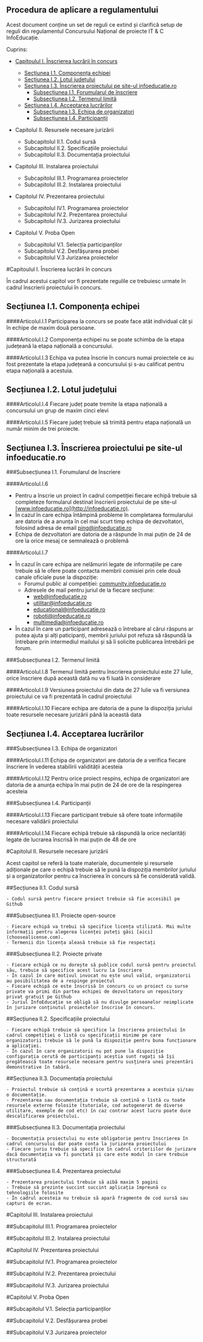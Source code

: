 Procedura de aplicare a regulamentului
----------------------------------------------

Acest document conține un set de reguli ce extind și clarifică setup de reguli din regulamentul Concursului Național de proiecte IT & C InfoEducație.

Cuprins:

- [Capitoulul I. Înscrierea lucrării în concurs](#capitoulul-i-înscrierea-lucrării-în-concurs)
    - [Secțiunea I.1. Componența echipei](#secțiunea-i1-componența-echipei)
    - [Secțiunea I.2. Lotul județului](#secțiunea-i2-lotul-județului)
    - [Secțiunea I.3. Înscrierea proiectului pe site-ul infoeducatie.ro](#secțiunea-i3-înscrierea-proiectului-pe-site-ul-infoeducatiero)
        - [Subsecțiunea I.1. Forumularul de înscriere](#subsecțiunea-i1-forumularul-de-înscriere)
        - [Subsecțiunea I.2. Termenul limită](#subsecțiunea-i2-termenul-limită)
    - [Secțiunea I.4. Acceptarea lucrărilor](#secțiunea-i4-acceptarea-lucrărilor)
        - [Subsecțiunea I.3. Echipa de organizatori](#subsecțiunea-i3-echipa-de-organizatori)
        - [Subsecțiunea I.4. Participanții](#subsecțiunea-i4-participanții)

- Capitolul II. Resursele necesare jurizării
    - Subcapitolul II.1. Codul sursă
    - Subcapitolul II.2. Specificațiile proiectului
    - Subcapitolul II.3. Documentația proiectului
- Capitolul III. Instalarea proiectului
    - Subcapitolul III.1. Programarea proiectelor
    - Subcapitolul III.2. Instalarea proiectului
- Capitolul IV. Prezentarea proiectului
    - Subcapitolul IV.1. Programarea proiectelor
    - Subcapitolul IV.2. Prezentarea proiectului
    - Subcapitolul IV.3. Jurizarea proiectului
- Capitolul V. Proba Open
    - Subcapitolul V.1. Selecția participanților
    - Subcapitolul V.2. Desfășurarea probei
    - Subcapitolul V.3 Jurizarea proiectelor



#Capitoulul I. Înscrierea lucrării în concurs

În cadrul acestui capitol vor fi prezentate regulile ce trebuiesc urmate în cadrul înscrierii proiectului în concurs.

## Secțiunea I.1. Componența echipei

####Articolul.I.1
Participarea la concurs se poate face atât individual cât și în echipe de maxim două persoane.

####Articolul.I.2
Componența echipei nu se poate schimba de la etapa județeană la etapa națională a concursului.

####Articolul.I.3
Echipa va putea înscrie în concurs numai proiectele ce au fost prezentate la etapa județeană a concursului și s-au calificat pentru etapa națională a acestuia.

## Secțiunea I.2. Lotul județului

####Articolul.I.4
Fiecare județ poate tremite la etapa națională a concursului un grup de maxim cinci elevi

####Articolul.I.5
Fiecare județ trebuie să trimită pentru etapa națională un număr minim de trei proiecte.

## Secțiunea I.3. Înscrierea proiectului pe site-ul infoeducatie.ro

###Subsecțiunea I.1. Forumularul de înscriere

####Articolul.I.6
- Pentru a înscrie un proiect în cadrul competiției fiecare echipă trebuie să completeze formularul destinat înscrierii proiectului de pe site-ul [www.infoeducatie.ro](http://infoeducatie.ro).
- În cazul în care echipa întâmpină probleme în completarea formularului are datoria de a anunța în cel mai scurt timp echipa de dezvoltatori, folosind adresa de email ping@infoeducatie.ro
- Echipa de dezvoltatori are datoria de a răspunde în mai puțin de 24 de ore la orice mesaj ce semnalează o problemă

####Articolul.I.7
- În cazul în care echipa are nelămuriri legate de informațiile pe care trebuie să le ofere poate contacta membrii comisiei prin cele două canale oficiale puse la dispoziție:
    - Forumul public al competiției: [community.infoeducatie.ro](http://community.infoeducatie.ro)
    - Adresele de mail pentru juriul de la fiecare secțiune:
        - web@infoeducatie.ro
        - utilitar@infoeducatie.ro
        - educational@infoeducatie.ro
        - roboti@infoeducatie.ro
        - multimedia@infoeducatie.ro
- În cazul în care un participant adresează o întrebare al cărui răspuns ar putea ajuta și alți paticipanți, membrii juriului pot refuza să răspundă la întrebare prin intermediul mailului și să îi solicite publicarea întrebării pe forum. 


###Subsecțiunea I.2. Termenul limită

####Articolul.I.8
Termenul limită pentru înscrierea proiectului este 27 Iulie, orice înscriere după această dată nu va fi luată în considerare

####Articolul.I.9
Versiunea proiectului din data de 27 Iulie va fi versiunea proiectului ce va fi prezentată în cadrul proiectului

####Articolul.I.10
Fiecare echipa are datoria de a pune la dispoziția juriului toate resursele necesare jurizării până la această data

## Secțiunea I.4. Acceptarea lucrărilor

###Subsecțiunea I.3. Echipa de organizatori

####Articolul.I.11
Echipa de organizatori are datoria de a verifica fiecare înscriere în vederea stabilirii validității acesteia

####Articolul.I.12
Pentru orice proiect respins, echipa de organizatori are datoria de a anunța echipa în mai puțin de 24 de ore de la respingerea acesteia

###Subsecțiunea I.4. Participanții

####Articolul.I.13
Fiecare participant trebuie să ofere toate informațiile necesare validării proiectului

####Articolul.I.14
Fiecare echipă trebuie să răspundă la orice neclarități legate de lucrarea înscrisă în mai puțin de 48 de ore

#Capitolul II. Resursele necesare jurizării

Acest capitol se referă la toate materiale, documentele și resursele adiționale pe care o echipă trebuie să le pună la dispoziția membrilor juriului și a organizatorilor pentru ca înscrierea în concurs să fie considerată validă.

##Secțiunea II.1. Codul sursă

    - Codul sursă pentru fiecare proiect trebuie să fie accesibil pe Github

###Subsecțiunea II.1. Proiecte open-source

    - Fiecare echipă va trebui să specifice licența utilizată. Mai multe informații pentru alegerea licenței puteți găsi [aici](choosealicense.com).
    - Termenii din licența aleasă trebuie să fie respectați

###Subsecțiunea II.2. Proiecte private

    - Fiecare echipă ce nu dorește să publice codul sursă pentru proiectul său, trebuie să specifice acest lucru la înscriere
    - În cazul în care motivul invocat nu este unul valid, organizatorii au posibilitatea de a respinge proiectul
    - Fiecare echipă ce este înscrisă în concurs cu un proiect cu surse private va primi din partea echipei de dezvoltatoru un repository privat gratuit pe Github
    - Juriul InfoEducație se obligă să nu divulge persoanelor neimplicate în jurizare conținutul proiectelor înscrise în concurs.

##Secțiunea II.2. Specificațiile proiectului

    - Fiecare echipă trebuie să specifice la înscrierea proiectului în cadrul competiției o listă cu specificații minime pe care organizatorii trebuie să le pună la dispoziție pentru buna funcționare a aplicației.
    - În cazul în care organizatorii nu pot pune la dispoziție configurația cerută de participanți aceștia sunt rugați să își pregătească toate resursele necesare pentru susținera unei prezentări demonstrative în tabără.


##Secțiunea II.3. Documentația proiectului

    - Proiectul trebuie să conțină o scurtă prezentarea a acestuia și/sau o documentație.
    - Prezentarea sau documentația trebuie să conțină o listă cu toate resursele externe folosite (tutoriale, cod autogenerat de diverse utilitare, exemple de cod etc) în caz contrar acest lucru poate duce descalificarea proiectului.

###Subsecțiunea II.3. Documentația proiectului

    - Documentația proiectului nu este obligatorie pentru înscrierea în cadrul concursului dar poate conta la jurizarea proiectului
    - Fiecare juriu trebuie să specifice în cadrul criteriilor de jurizare dacă documentația va fi punctată și care este modul în care trebuie structurată

###Subsecțiunea II.4. Prezentarea proiectului

    - Prezentarea proiectului trebuie să aibă maxim 5 pagini
    - Trebuie să prezinte succint succint aplicația împreună cu tehnologiile folosite
    - În cadrul acesteia nu trebuie să apară fragmente de cod sursă sau capturi de ecran.


#Capitolul III. Instalarea proiectului

##Subcapitolul III.1. Programarea proiectelor

##Subcapitolul III.2. Instalarea proiectului

#Capitolul IV. Prezentarea proiectului

##Subcapitolul IV.1. Programarea proiectelor

##Subcapitolul IV.2. Prezentarea proiectului

##Subcapitolul IV.3. Jurizarea proiectului

#Capitolul V. Proba Open

##Subcapitolul V.1. Selecția participanților

##Subcapitolul V.2. Desfășurarea probei

##Subcapitolul V.3 Jurizarea proiectelor
